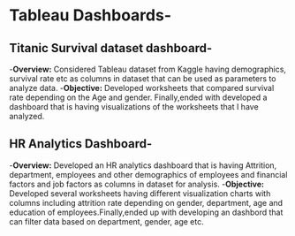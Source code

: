 # Tableau Dashboards-

## Titanic Survival dataset dashboard-

-**Overview:** Considered Tableau dataset from Kaggle having demographics, survival rate etc as columns in dataset that can be used as parameters to analyze data.
-**Objective:** Developed worksheets that compared survival rate depending on the Age and gender. Finally,ended with developed a dashboard that is having visualizations of the worksheets that I have analyzed.

## HR Analytics Dashboard-

-**Overview:** Developed an HR analytics dashboard that is having Attrition, department, employees and other demographics of employees and financial factors and job factors as columns in dataset for analysis.
-**Objective:** Developed several worksheets having different visualization charts with columns including attrition rate depending on gender, department, age and education of employees.Finally,ended up
with developing an dashbord that can filter data based on department, gender, age etc.
